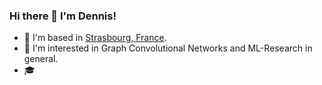 ### Hi there 👋 I'm Dennis!

 - 📌 I'm based in [Strasbourg, France](https://www.google.com/maps/place/Munich/@48.1549107,11.5418357,11z/data=!3m1!4b1!4m5!3m4!1s0x479e75f9a38c5fd9:0x10cb84a7db1987d!8m2!3d48.1351253!4d11.5819805?hl=en).
 - 🔭 I'm interested in Graph Convolutional Networks and ML-Research in general.
 - 🎓 

